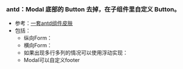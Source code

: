 ### antd：Modal 底部的 Button 去掉，在子组件里自定义 Button。
- 参考：[一套antd组件皮肤](https://www.npmjs.com/package/hrc-antd)
- 包括：
    - 纵向Form：
    - 横向Form：
    - 如果出现多行多列的情况可以使用浮动实现：
    - Modal可以自定义footer

